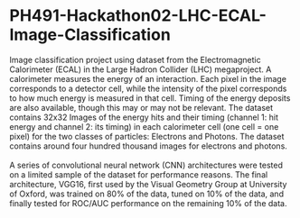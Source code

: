 # PH491-Hackathon02-LHC-ECAL-Image-Classification
Image classification project using dataset from the Electromagnetic Calorimeter (ECAL) in the Large Hadron Collider (LHC) megaproject. A calorimeter measures the energy of an interaction. Each pixel in the image corresponds to a detector cell, while the intensity of the pixel corresponds to how much energy is measured in that cell. Timing of the energy deposits are also available, though this may or may not be relevant. The dataset contains 32x32 Images of the energy hits and their timing (channel 1: hit energy and channel 2: its timing) in each calorimeter cell (one cell = one pixel) for the two classes of particles: Electrons and Photons. The dataset contains around four hundred thousand images for electrons and photons.<br><br>
A series of convolutional neural network (CNN) architectures were tested on a limited sample of the dataset for performance reasons. The final architecture, VGG16, first used by the Visual Geometry Group at University of Oxford, was trained on 80% of the data, tuned on 10% of the data, and finally tested for ROC/AUC performance on the remaining 10% of the data.
